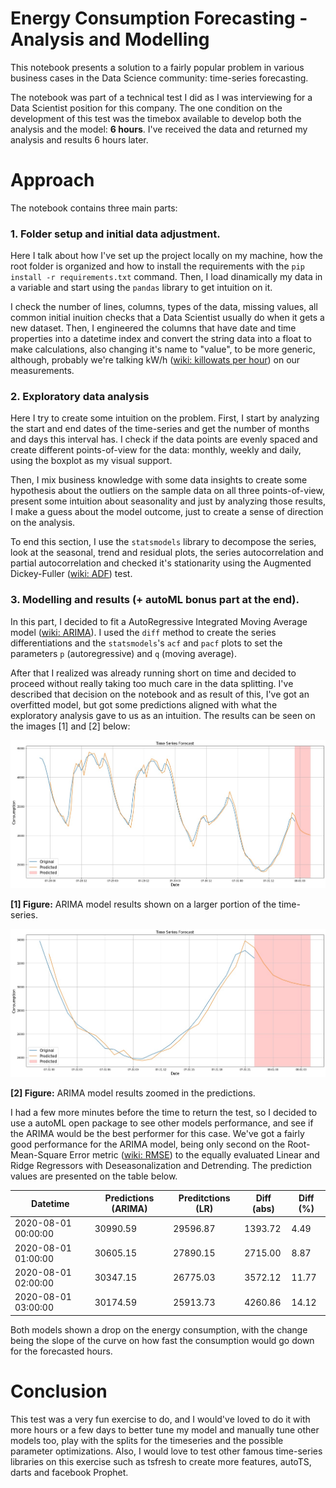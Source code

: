 # Energy Consumption Forecasting - Analysis and Modelling

This notebook presents a solution to a fairly popular problem in various business cases in
the Data Science community: time-series forecasting.

The notebook was part of a technical test I did as I was interviewing for a Data Scientist
position for this company. The one condition on the development of this test was the
timebox available to develop both the analysis and the model: **6 hours**. I've received the data
and returned my analysis and results 6 hours later.

# Approach

The notebook contains three main parts:

### 1. Folder setup and initial data adjustment.

Here I talk about how I've set up the project locally on my machine, how the root folder is organized
and how to install the requirements with the `pip install -r requirements.txt` command. Then, I load
dinamically my data in a variable and start using the `pandas` library to get intuition on it.

I check the number of lines, columns, types of the data, missing values, all common initial inuition
checks that a Data Scientist usually do when it gets a new dataset. Then, I engineered the columns that
have date and time properties into a datetime index and convert the string data into a float to make
calculations, also changing it's name to "value", to be more generic, although, probably we're talking
kW/h ([wiki: killowats per hour](https://en.wikipedia.org/wiki/Kilowatt-hour)) on our measurements.

### 2. Exploratory data analysis

Here I try to create some intuition on the problem. First, I start by analyzing the start and end dates
of the time-series and get the number of months and days this interval has. I check if the data points
are evenly spaced and create different points-of-view for the data: monthly, weekly and daily, using
the boxplot as my visual support.

Then, I mix business knowledge with some data insights to create some hypothesis about the outliers on
the sample data on all three points-of-view, present some intuition about seasonality and just by
analyzing those results, I make a guess about the model outcome, just to create a sense of direction
on the analysis.

To end this section, I use the `statsmodels` library to decompose the series, look at the seasonal, trend
and residual plots, the series autocorrelation and partial autocorrelation and checked it's stationarity
using the Augmented Dickey-Fuller ([wiki: ADF](https://en.wikipedia.org/wiki/Augmented_Dickey%E2%80%93Fuller_test))
test.

### 3. Modelling and results (+ autoML bonus part at the end).

In this part, I decided to fit a AutoRegressive Integrated Moving Average model ([wiki: ARIMA](https://en.wikipedia.org/wiki/Autoregressive_integrated_moving_average)). I used the `diff` method to create the series differentiations 
and the `statsmodels`'s `acf` and `pacf` plots to set the parameters `p` (autoregressive) and `q` (moving average).

After that I realized was already running short on time and decided to proceed without really taking
too much care in the data splitting. I've described that decision on the notebook and as result of this, 
I've got an overfitted model, but got some predictions aligned with what the exploratory analysis gave
to us as an intuition. The results can be seen on the images [1] and [2] below:

![First Image](/model_images/results_ARIMA.jpg "ARIMA model results")

**[1] Figure:** ARIMA model results shown on a larger portion of the time-series.

![Second Image](/model_images/results_ARIMA_zoomed.jpg "ARIMA model results zoomed in")

**[2] Figure:** ARIMA model results zoomed in the predictions.

I had a few more minutes before the time to return the test, so I decided to use a autoML open package
to see other models performance, and see if the ARIMA would be the best performer for this case. We've
got a fairly good performance for the ARIMA model, being only second on the Root-Mean-Square Error metric
([wiki: RMSE](https://en.wikipedia.org/wiki/Root-mean-square_deviation)) to the equally evaluated
Linear and Ridge Regressors with Deseasonalization and Detrending. The prediction values are presented
on the table below.

|Datetime|Predictions (ARIMA)|Preditctions (LR)|Diff (abs)|Diff (%)|
|---|---|---|---|---|
|2020-08-01 00:00:00|30990.59|29596.87|1393.72|4.49|
|2020-08-01 01:00:00|30605.15|27890.15|2715.00|8.87|
|2020-08-01 02:00:00|30347.15|26775.03|3572.12|11.77|
|2020-08-01 03:00:00|30174.59|25913.73|4260.86|14.12|

Both models shown a drop on the energy consumption, with the change being the slope of the curve on how
fast the consumption would go down for the forecasted hours.

# Conclusion

This test was a very fun exercise to do, and I would've loved to do it with more hours or a few days to 
better tune my model and manually tune other models too, play with the splits for the timeseries and the
possible parameter optimizations. Also, I would love to test other famous time-series libraries on this
exercise such as tsfresh to create more features, autoTS, darts and facebook Prophet.
